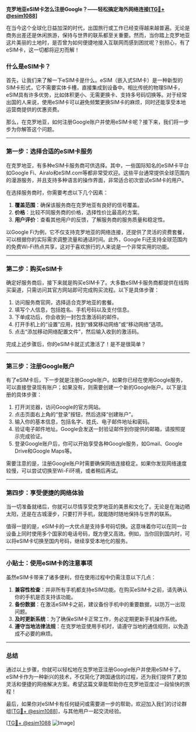 **克罗地亚eSIM卡怎么注册Google？——轻松搞定海外网络连接[[TG💪+ @esim1088](https://t.me/s/esim1088)]**

在当今这个全球化日益加深的时代，出国旅行或工作已经变得越来越普遍。无论是商务出差还是休闲旅游，保持与世界的联系都至关重要。然而，当你踏上克罗地亚这片美丽的土地时，是否曾为如何便捷地接入互联网而感到困扰呢？别担心，有了eSIM卡，这一切都将迎刃而解！

### 什么是eSIM卡？

首先，让我们来了解一下eSIM卡是什么。eSIM（嵌入式SIM卡）是一种新型的SIM卡形式，它不需要实体卡槽，直接集成到设备中。相比传统的物理SIM卡，eSIM具有许多优势，比如体积更小、无需更换卡、支持多号码切换等。对于经常出国的人来说，使用eSIM卡可以避免频繁更换SIM卡的麻烦，同时还能享受本地运营商提供的优惠资费。

那么，在克罗地亚，如何注册Google账户并使用eSIM卡呢？接下来，我们将一步步为你解答这个问题。

---

### 第一步：选择合适的eSIM卡服务

在克罗地亚，有多种eSIM卡服务商可供选择。其中，一些国际知名的eSIM卡平台如Google Fi、Airalo和eSIM.com等都非常受欢迎。这些平台通常提供全球范围内的漫游服务，并且支持多种语言的操作界面，非常适合初次尝试eSIM卡的用户。

在选择服务商时，你需要考虑以下几个因素：
1. **覆盖范围**：确保该服务商在克罗地亚有良好的信号覆盖。
2. **价格**：比较不同服务商的价格，选择性价比最高的方案。
3. **用户评价**：查看其他用户的反馈，了解服务商的服务质量和稳定性。

以Google Fi为例，它不仅支持克罗地亚的网络连接，还提供了灵活的资费套餐，可以根据你的实际需求调整流量和通话时间。此外，Google Fi还支持全球范围内的免费Wi-Fi热点共享，这对于喜欢旅行的人来说是一个非常实用的功能。

---

### 第二步：购买eSIM卡

确定好服务商后，接下来就是购买eSIM卡了。大多数eSIM卡服务商都提供在线购买渠道，只需访问其官方网站即可完成购买流程。以下是具体步骤：

1. 访问服务商官网，选择适合克罗地亚的套餐。
2. 填写个人信息，包括姓名、手机号码以及支付信息。
3. 下单成功后，你会收到一封包含激活码的邮件。
4. 打开手机上的“设置”应用，找到“蜂窝移动网络”或“移动网络”选项。
5. 点击“添加移动网络配置文件”，然后输入收到的激活码。

完成上述步骤后，你的eSIM卡就正式激活了！是不是很简单？

---

### 第三步：注册Google账户

有了eSIM卡后，下一步就是注册Google账户。如果你已经在使用Google服务，可以直接登录现有账户；如果没有，则需要创建一个新的Google账户。以下是注册的具体步骤：

1. 打开浏览器，访问Google的官方网站。
2. 点击页面右上角的“登录”按钮，然后选择“创建账户”。
3. 输入你的基本信息，包括名字、姓氏、电子邮件地址和密码。
4. 验证电子邮件地址。Google会发送一封验证邮件到你提供的邮箱，请按照提示完成验证。
5. 登录Google账户后，你可以开始享受各种Google服务，如Gmail、Google Drive和Google Maps等。

需要注意的是，注册Google账户时需要确保网络连接稳定。如果你发现网络速度较慢，可以尝试切换至Wi-Fi环境，或者稍后再试。

---

### 第四步：享受便捷的网络体验

当一切准备就绪后，你就可以尽情享受克罗地亚的美景和文化了。无论是在海边晒太阳，还是在古城漫步，只要打开手机，就能随时随地保持与世界的联系。

值得一提的是，eSIM卡的一大优点是支持多号码切换。这意味着你可以在同一台设备上同时使用多个国家的电话号码，既方便又高效。例如，当你回到国内时，可以将eSIM卡切换至国内号码，继续享受本地化的服务。

---

### 小贴士：使用eSIM卡的注意事项

虽然eSIM卡带来了诸多便利，但在使用过程中仍需注意以下几点：

1. **兼容性检查**：并非所有手机都支持eSIM功能。在购买eSIM卡之前，请先确认你的手机是否支持该功能。
2. **备份数据**：在激活eSIM卡之前，建议备份手机中的重要数据，以防万一出现问题。
3. **及时更新系统**：为了确保eSIM卡正常工作，务必定期更新手机操作系统。
4. **遵守当地法律法规**：在克罗地亚使用手机时，请遵守当地的通信规则，以免造成不必要的麻烦。

---

### 总结

通过以上步骤，你就可以轻松地在克罗地亚注册Google账户并使用eSIM卡了。eSIM卡作为一种新兴的技术，不仅简化了跨国通信的过程，还为我们提供了更加灵活和便捷的网络解决方案。希望这篇文章能帮助你在克罗地亚度过一段愉快的旅程！

最后，如果你对eSIM卡有任何疑问或需要进一步的帮助，欢迎加入我们的讨论群组[[TG💪+ @esim1088](https://t.me/s/esim1088)]，与其他用户一起交流经验。

[[TG💪+ @esim1088](https://t.me/s/esim1088) ![Image](https://i.postimg.cc/4NQfJmqS/Snipaste-2025-05-13-00-14-12.png)]